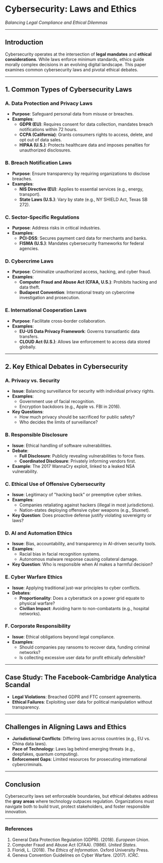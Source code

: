 # Cybersecurity: Laws and Ethics  
*Balancing Legal Compliance and Ethical Dilemmas*  

---

## Introduction  
Cybersecurity operates at the intersection of **legal mandates** and **ethical considerations**. While laws enforce minimum standards, ethics guide morally complex decisions in an evolving digital landscape. This paper examines common cybersecurity laws and pivotal ethical debates.  

---

## 1. Common Types of Cybersecurity Laws  

### A. **Data Protection and Privacy Laws**  
- **Purpose**: Safeguard personal data from misuse or breaches.  
- **Examples**:  
  - **GDPR (EU)**: Requires consent for data collection, mandates breach notifications within 72 hours.  
  - **CCPA (California)**: Grants consumers rights to access, delete, and opt out of data sales.  
  - **HIPAA (U.S.)**: Protects healthcare data and imposes penalties for unauthorized disclosures.  

### B. **Breach Notification Laws**  
- **Purpose**: Ensure transparency by requiring organizations to disclose breaches.  
- **Examples**:  
  - **NIS Directive (EU)**: Applies to essential services (e.g., energy, transport).  
  - **State Laws (U.S.)**: Vary by state (e.g., NY SHIELD Act, Texas SB 272).  

### C. **Sector-Specific Regulations**  
- **Purpose**: Address risks in critical industries.  
- **Examples**:  
  - **PCI-DSS**: Secures payment card data for merchants and banks.  
  - **FISMA (U.S.)**: Mandates cybersecurity frameworks for federal agencies.  

### D. **Cybercrime Laws**  
- **Purpose**: Criminalize unauthorized access, hacking, and cyber fraud.  
- **Examples**:  
  - **Computer Fraud and Abuse Act (CFAA, U.S.)**: Prohibits hacking and data theft.  
  - **Budapest Convention**: International treaty on cybercrime investigation and prosecution.  

### E. **International Cooperation Laws**  
- **Purpose**: Facilitate cross-border collaboration.  
- **Examples**:  
  - **EU-US Data Privacy Framework**: Governs transatlantic data transfers.  
  - **CLOUD Act (U.S.)**: Allows law enforcement to access data stored globally.  

---

## 2. Key Ethical Debates in Cybersecurity  

### A. **Privacy vs. Security**  
- **Issue**: Balancing surveillance for security with individual privacy rights.  
- **Examples**:  
  - Government use of facial recognition.  
  - Encryption backdoors (e.g., Apple vs. FBI in 2016).  
- **Key Questions**:  
  - How much privacy should be sacrificed for public safety?  
  - Who decides the limits of surveillance?  

### B. **Responsible Disclosure**  
- **Issue**: Ethical handling of software vulnerabilities.  
- **Debate**:  
  - **Full Disclosure**: Publicly revealing vulnerabilities to force fixes.  
  - **Coordinated Disclosure**: Privately informing vendors first.  
- **Example**: The 2017 WannaCry exploit, linked to a leaked NSA vulnerability.  

### C. **Ethical Use of Offensive Cybersecurity**  
- **Issue**: Legitimacy of "hacking back" or preemptive cyber strikes.  
- **Examples**:  
  - Companies retaliating against hackers (illegal in most jurisdictions).  
  - Nation-states deploying offensive cyber weapons (e.g., Stuxnet).  
- **Key Question**: Does proactive defense justify violating sovereignty or laws?  

### D. **AI and Automation Ethics**  
- **Issue**: Bias, accountability, and transparency in AI-driven security tools.  
- **Examples**:  
  - Racial bias in facial recognition systems.  
  - Autonomous malware response causing collateral damage.  
- **Key Question**: Who is responsible when AI makes a harmful decision?  

### E. **Cyber Warfare Ethics**  
- **Issue**: Applying traditional just-war principles to cyber conflicts.  
- **Debates**:  
  - **Proportionality**: Does a cyberattack on a power grid equate to physical warfare?  
  - **Civilian Impact**: Avoiding harm to non-combatants (e.g., hospital networks).  

### F. **Corporate Responsibility**  
- **Issue**: Ethical obligations beyond legal compliance.  
- **Examples**:  
  - Should companies pay ransoms to recover data, funding criminal networks?  
  - Is collecting excessive user data for profit ethically defensible?  

---

## Case Study: The Facebook-Cambridge Analytica Scandal  
- **Legal Violations**: Breached GDPR and FTC consent agreements.  
- **Ethical Failures**: Exploiting user data for political manipulation without transparency.  

---

## Challenges in Aligning Laws and Ethics  
- **Jurisdictional Conflicts**: Differing laws across countries (e.g., EU vs. China data laws).  
- **Pace of Technology**: Laws lag behind emerging threats (e.g., deepfakes, quantum computing).  
- **Enforcement Gaps**: Limited resources for prosecuting international cybercriminals.  

---

## Conclusion  
Cybersecurity laws set enforceable boundaries, but ethical debates address the **gray areas** where technology outpaces regulation. Organizations must navigate both to build trust, protect stakeholders, and foster responsible innovation.  

---

### References  
1. General Data Protection Regulation (GDPR). (2018). *European Union*.  
2. Computer Fraud and Abuse Act (CFAA). (1986). *United States*.  
3. Floridi, L. (2018). *The Ethics of Information*. Oxford University Press.  
4. Geneva Convention Guidelines on Cyber Warfare. (2017). *ICRC*.  
